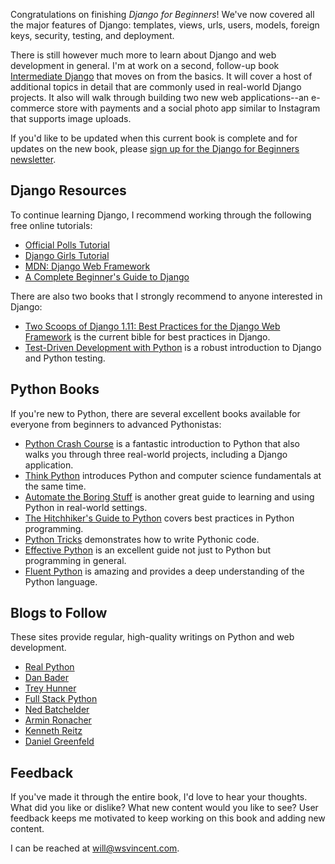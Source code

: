 Congratulations on finishing _Django for Beginners_! We've now covered all the major features of Django: templates, views, urls, users, models, foreign keys, security, testing, and deployment.

There is still however much more to learn about Django and web development in general. I'm at work on a second, follow-up book <a href="http://intermediatedjango.com/" target="\_blank">Intermediate Django</a> that moves on from the basics. It will cover a host of additional topics in detail that are commonly used in real-world Django projects. It also will walk through building two new web applications--an e-commerce store with payments and a social photo app similar to Instagram that supports image uploads.

If you'd like to be updated when this current book is complete and for updates on the new book, please [sign up for the Django for Beginners newsletter](http://eepurl.com/cRL-aP).

## Django Resources

To continue learning Django, I recommend working through the following free online tutorials:

* [Official Polls Tutorial](https://docs.djangoproject.com/en/2.0/intro/tutorial01/)
* [Django Girls Tutorial](https://tutorial.djangogirls.org/en/)
* [MDN: Django Web Framework](https://developer.mozilla.org/en-US/docs/Learn/Server-side/Django)
* [A Complete Beginner's Guide to Django](https://simpleisbetterthancomplex.com/series/2017/09/04/a-complete-beginners-guide-to-django-part-1.html)

There are also two books that I strongly recommend to anyone interested in Django:

* [Two Scoops of Django 1.11: Best Practices for the Django Web Framework](http://amzn.to/2tE8LaT) is the current bible for best practices in Django.
* [Test-Driven Development with Python](http://amzn.to/2f3NH7j) is a robust introduction to Django and Python testing.

## Python Books

If you're new to Python, there are several excellent books available for everyone from beginners to advanced Pythonistas:

* [Python Crash Course](http://amzn.to/2okggMH) is a fantastic introduction to Python that also walks you through three real-world projects, including a Django application.
* [Think Python](http://amzn.to/2G1Xwvn) introduces Python and computer science fundamentals at the same time.
* [Automate the Boring Stuff](http://amzn.to/2DmRGmn) is another great guide to learning and using Python in real-world settings.
* [The Hitchhiker's Guide to Python](http://amzn.to/2DpJtxH) covers best practices in Python programming.
* [Python Tricks](http://amzn.to/2G4A5S8) demonstrates how to write Pythonic code.
* [Effective Python](http://amzn.to/2nCqivT) is an excellent guide not just to Python but programming in general.
* [Fluent Python](http://amzn.to/2ovfgsR) is amazing and provides a deep understanding of the Python language.

## Blogs to Follow

These sites provide regular, high-quality writings on Python and web development.

* [Real Python](https://realpython.com/blog/)
* [Dan Bader](https://dbader.org/)
* [Trey Hunner](http://treyhunner.com/)
* [Full Stack Python](https://www.fullstackpython.com/)
* [Ned Batchelder](https://nedbatchelder.com/blog/)
* [Armin Ronacher](http://lucumr.pocoo.org/)
* [Kenneth Reitz](https://www.kennethreitz.org/essays?category=Development)
* [Daniel Greenfeld](https://www.pydanny.com/)

## Feedback

If you've made it through the entire book, I'd love to hear your thoughts. What did you like or dislike? What new content would you like to see? User feedback keeps me motivated to keep working on this book and adding new content.

I can be reached at [will@wsvincent.com](mailto:will@wsvincent.com).
